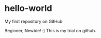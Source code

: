 hello-world
===========

My first repository on GitHub

Beginner, Newbie! :)
This is my trial on github. 

